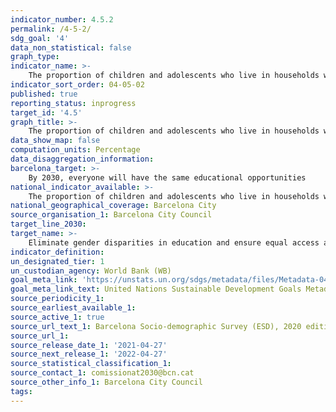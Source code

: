 ```yaml
---
indicator_number: 4.5.2
permalink: /4-5-2/
sdg_goal: '4'
data_non_statistical: false
graph_type: 
indicator_name: >-
    The proportion of children and adolescents who live in households with the conditions needed to make good use of digital and online learning
indicator_sort_order: 04-05-02
published: true
reporting_status: inprogress
target_id: '4.5'
graph_title: >-
    The proportion of children and adolescents who live in households with the conditions needed to make good use of digital and online learning
data_show_map: false
computation_units: Percentage
data_disaggregation_information: 
barcelona_target: >-
    By 2030, everyone will have the same educational opportunities 
national_indicator_available: >-
    The proportion of children and adolescents who live in households with the conditions needed to make good use of digital and online learning
national_geographical_coverage: Barcelona City
source_organisation_1: Barcelona City Council
target_line_2030: 
target_name: >-
    Eliminate gender disparities in education and ensure equal access at all levels of education and vocational training for the vulnerable, including people with disabilities, indigenous peoples and children in vulnerable situations, at all levels of education and vocational training
indicator_definition:
un_designated_tier: 1
un_custodian_agency: World Bank (WB)
goal_meta_link: 'https://unstats.un.org/sdgs/metadata/files/Metadata-04-05-01.pdf'
goal_meta_link_text: United Nations Sustainable Development Goals Metadata (pdf 894kB)
source_periodicity_1: 
source_earliest_available_1: 
source_active_1: true
source_url_text_1: Barcelona Socio-demographic Survey (ESD), 2020 edition
source_url_1: 
source_release_date_1: '2021-04-27'
source_next_release_1: '2022-04-27'
source_statistical_classification_1: 
source_contact_1: comissionat2030@bcn.cat
source_other_info_1: Barcelona City Council
tags:
---
```

